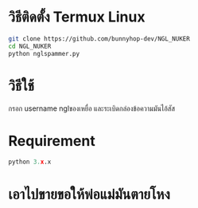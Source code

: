 # วิธีติดตั้ง Termux Linux
```sh
git clone https://github.com/bunnyhop-dev/NGL_NUKER
cd NGL_NUKER
python nglspammer.py
```

# วิธีใช้
กรอก username nglของเหยื่อ และระเบิดกล่องข้อความมันไอ้สัส

# Requirement
```python
python 3.x.x
```
# เอาไปขายขอให้พ่อแม่มันตายโหง
